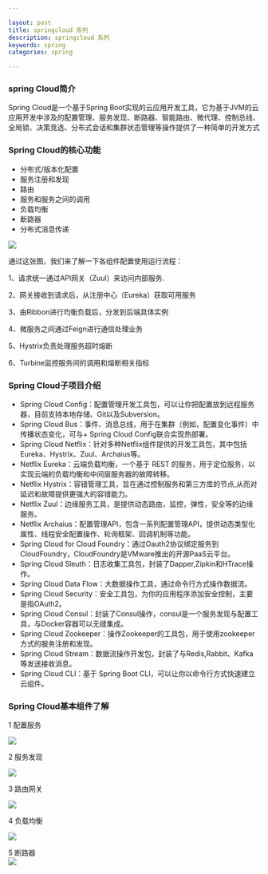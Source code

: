 ```yaml
---

layout: post
title: springcloud 系列
description: springcloud 系列
keywords: spring
categories: spring

---
```


### spring Cloud简介
Spring Cloud是一个基于Spring Boot实现的云应用开发工具，它为基于JVM的云应用开发中涉及的配置管理、服务发现、断路器、智能路由、微代理、控制总线、全局锁、决策竞选、分布式会话和集群状态管理等操作提供了一种简单的开发方式

### Spring Cloud的核心功能
+ 分布式/版本化配置
+ 服务注册和发现
+ 路由
+ 服务和服务之间的调用
+ 负载均衡
+ 断路器
+ 分布式消息传递

![](https://i.imgur.com/gHHrXvR.png)

通过这张图，我们来了解一下各组件配置使用运行流程：

1、请求统一通过API网关（Zuul）来访问内部服务.

2、网关接收到请求后，从注册中心（Eureka）获取可用服务

3、由Ribbon进行均衡负载后，分发到后端具体实例

4、微服务之间通过Feign进行通信处理业务

5、Hystrix负责处理服务超时熔断

6、Turbine监控服务间的调用和熔断相关指标

### Spring Cloud子项目介绍
+ Spring Cloud Config：配置管理开发工具包，可以让你把配置放到远程服务器，目前支持本地存储、Git以及Subversion。
+ Spring Cloud Bus：事件、消息总线，用于在集群（例如，配置变化事件）中传播状态变化，可与+ Spring Cloud Config联合实现热部署。
+ Spring Cloud Netflix：针对多种Netflix组件提供的开发工具包，其中包括Eureka、Hystrix、Zuul、Archaius等。
+ Netflix Eureka：云端负载均衡，一个基于 REST 的服务，用于定位服务，以实现云端的负载均衡和中间层服务器的故障转移。
+ Netflix Hystrix：容错管理工具，旨在通过控制服务和第三方库的节点,从而对延迟和故障提供更强大的容错能力。
+ Netflix Zuul：边缘服务工具，是提供动态路由，监控，弹性，安全等的边缘服务。
+ Netflix Archaius：配置管理API，包含一系列配置管理API，提供动态类型化属性、线程安全配置操作、轮询框架、回调机制等功能。
+ Spring Cloud for Cloud Foundry：通过Oauth2协议绑定服务到CloudFoundry，CloudFoundry是VMware推出的开源PaaS云平台。
+ Spring Cloud Sleuth：日志收集工具包，封装了Dapper,Zipkin和HTrace操作。
+ Spring Cloud Data Flow：大数据操作工具，通过命令行方式操作数据流。
+ Spring Cloud Security：安全工具包，为你的应用程序添加安全控制，主要是指OAuth2。
+ Spring Cloud Consul：封装了Consul操作，consul是一个服务发现与配置工具，与Docker容器可以无缝集成。
+ Spring Cloud Zookeeper：操作Zookeeper的工具包，用于使用zookeeper方式的服务注册和发现。
+ Spring Cloud Stream：数据流操作开发包，封装了与Redis,Rabbit、Kafka等发送接收消息。
+ Spring Cloud CLI：基于 Spring Boot CLI，可以让你以命令行方式快速建立云组件。

### Spring Cloud基本组件了解

1 配置服务

![](https://i.imgur.com/KV4zfeu.png)

2 服务发现

![](https://i.imgur.com/yvzgAja.png)

3 路由网关

![](https://i.imgur.com/vVWbYT0.png)

4 负载均衡

![](https://i.imgur.com/w8vPpKT.png)

5 断路器  
![](https://i.imgur.com/ZCmlfjM.png)